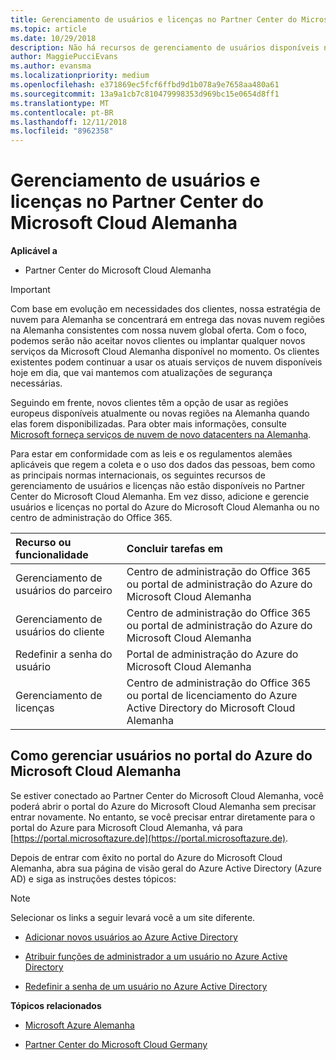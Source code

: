 ```yaml
---
title: Gerenciamento de usuários e licenças no Partner Center do Microsoft Cloud Alemanha | Partner Center da Cloud Germany
ms.topic: article
ms.date: 10/29/2018
description: Não há recursos de gerenciamento de usuários disponíveis no Partner Center do Microsoft Cloud Alemanha para atender aos requisitos nacionais, regionais e específicos do setor que regem a coleta e o uso de dados das pessoas. Em vez disso, adicione e gerencie usuários no portal do Azure do Microsoft Cloud Alemanha.
author: MaggiePucciEvans
ms.author: evansma
ms.localizationpriority: medium
ms.openlocfilehash: e371869ec5fcf6ffbd9d1b078a9e7658aa480a61
ms.sourcegitcommit: 13a9a1cb7c810479998353d969bc15e0654d8ff1
ms.translationtype: MT
ms.contentlocale: pt-BR
ms.lasthandoff: 12/11/2018
ms.locfileid: "8962358"
---
```

# <a name="user-and-license-management-in-partner-center-for-microsoft-cloud-germany"></a>Gerenciamento de usuários e licenças no Partner Center do Microsoft Cloud Alemanha

**Aplicável a**

-  Partner Center do Microsoft Cloud Alemanha

> [!IMPORTANT]
> Com base em evolução em necessidades dos clientes, nossa estratégia de nuvem para Alemanha se concentrará em entrega das novas nuvem regiões na Alemanha consistentes com nossa nuvem global oferta. Com o foco, podemos serão não aceitar novos clientes ou implantar qualquer novos serviços da Microsoft Cloud Alemanha disponível no momento. Os clientes existentes podem continuar a usar os atuais serviços de nuvem disponíveis hoje em dia, que vai mantemos com atualizações de segurança necessárias.
>  
> Seguindo em frente, novos clientes têm a opção de usar as regiões europeus disponíveis atualmente ou novas regiões na Alemanha quando elas forem disponibilizadas. Para obter mais informações, consulte [Microsoft forneça serviços de nuvem de novo datacenters na Alemanha](https://news.microsoft.com/europe/2018/08/31/microsoft-to-deliver-cloud-services-from-new-datacentres-in-germany-in-2019-to-meet-evolving-customer-needs/).

Para estar em conformidade com as leis e os regulamentos alemães aplicáveis que regem a coleta e o uso dos dados das pessoas, bem como as principais normas internacionais, os seguintes recursos de gerenciamento de usuários e licenças não estão disponíveis no Partner Center do Microsoft Cloud Alemanha. Em vez disso, adicione e gerencie usuários e licenças no portal do Azure do Microsoft Cloud Alemanha ou no centro de administração do Office 365.

Recurso ou funcionalidade | Concluir tarefas em
:--- | :---
Gerenciamento de usuários do parceiro | Centro de administração do Office 365 ou portal de administração do Azure do Microsoft Cloud Alemanha
Gerenciamento de usuários do cliente | Centro de administração do Office 365 ou portal de administração do Azure do Microsoft Cloud Alemanha
Redefinir a senha do usuário | Portal de administração do Azure do Microsoft Cloud Alemanha
Gerenciamento de licenças | Centro de administração do Office 365 ou portal de licenciamento do Azure Active Directory do Microsoft Cloud Alemanha

## <a name="how-to-manage-users-in-the-azure-portal-for-microsoft-cloud-germany"></a>Como gerenciar usuários no portal do Azure do Microsoft Cloud Alemanha 

Se estiver conectado ao Partner Center do Microsoft Cloud Alemanha, você poderá abrir o portal do Azure do Microsoft Cloud Alemanha sem precisar entrar novamente. No entanto, se você precisar entrar diretamente para o portal do Azure para Microsoft Cloud Alemanha, vá para [https://portal.microsoftazure.de](https://portal.microsoftazure.de). 

Depois de entrar com êxito no portal do Azure do Microsoft Cloud Alemanha, abra sua página de visão geral do Azure Active Directory (Azure AD) e siga as instruções destes tópicos:

> [!NOTE]  
> Selecionar os links a seguir levará você a um site diferente. 

-  [Adicionar novos usuários ao Azure Active Directory](https://docs.microsoft.com/azure/active-directory/active-directory-users-create-azure-portal)

-  [Atribuir funções de administrador a um usuário no Azure Active Directory](https://docs.microsoft.com/azure/active-directory/active-directory-users-assign-role-azure-portal)

-  [Redefinir a senha de um usuário no Azure Active Directory](https://docs.microsoft.com/azure/active-directory/active-directory-users-reset-password-azure-portal)

**Tópicos relacionados**

-  [Microsoft Azure Alemanha](https://azure.microsoft.com/en-us/global-infrastructure/germany/)

-  [Partner Center do Microsoft Cloud Germany](partner-center-for-microsoft-cloud-germany.md)


